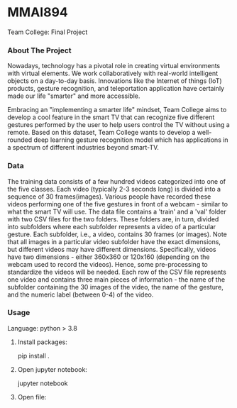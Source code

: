 # MMAI894
Team College: Final Project

### About The Project
Nowadays, technology has a pivotal role in creating virtual environments with virtual elements. We work collaboratively with real-world intelligent objects on a day-to-day basis. Innovations like the Internet of things (IoT) products, gesture recognition, and teleportation application have certainly made our life "smarter" and more accessible.   

Embracing an "implementing a smarter life" mindset, Team College aims to develop a cool feature in the smart TV that can recognize five different gestures performed by the user to help users control the TV without using a remote. Based on this dataset, Team College wants to develop a well-rounded deep learning gesture recognition model which has applications in a spectrum of different industries beyond smart-TV.

### Data

The training data consists of a few hundred videos categorized into one of the five classes. Each video (typically 2-3 seconds long) is divided into a sequence of 30 frames(images). Various people have recorded these videos performing one of the five gestures in front of a webcam - similar to what the smart TV will use. 
The data file contains a 'train' and a 'val' folder with two CSV files for the two folders. These folders are, in turn, divided into subfolders where each subfolder represents a video of a particular gesture. Each subfolder, i.e., a video, contains 30 frames (or images). Note that all images in a particular video subfolder have the exact dimensions, but different videos may have different dimensions. Specifically, videos have two dimensions - either 360x360 or 120x160 (depending on the webcam used to record the videos). Hence, some pre-processing to standardize the videos will be needed. 
 Each row of the CSV file represents one video and contains three main pieces of information - the name of the subfolder containing the 30 images of the video, the name of the gesture, and the numeric label (between 0-4) of the video.


### Usage

Language: python > 3.8

1. Install packages:

    pip install .

2. Open jupyter notebook:

    jupyter notebook

3. Open file:


    